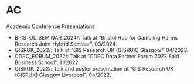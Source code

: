 # AC
Academic Conference Presentations

* BRISTOL_SEMINAR_2024/: Talk at “Bristol Hub for Gambling Harms Research Joint Hybrid Seminar”. 03/2024. 
* GISRUK_2023/: Talk at “GIS Research UK (GISRUK) Glasgow”. 04/2023. 
* CDRC_FORUM_2022/: Talk at "CDRC Data Partner Forum 2022 Saïd Business School". 11/2022. 
* GISRUK_2022/: Talk and poster presentation at “GIS Research UK (GISRUK) Glasgow Liverpool”. 04/2022. 
